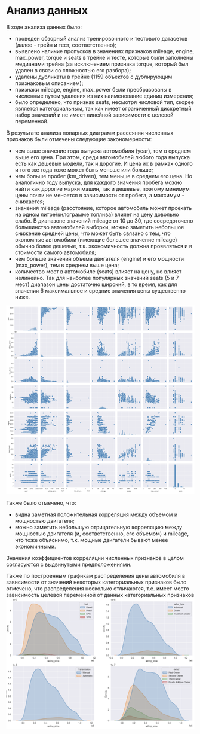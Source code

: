 
# Анализ данных
В ходе анализа данных было:
- проведен обзорный анализ тренировочного и тестового датасетов (далее - трейн и тест, соответственно); 
- выявлено наличие пропусков в значениях признаков mileage, engine, max_power, torque и seats в трейне и тесте, 
которые были заполнены медианами трейна (за исключением признака torque, который был удален в связи со сложностью 
его разбора);
- удалены дубликаты в трейне (1159 объектов с дублирующим признаковым описанием);
- признаки mileage, engine, max_power были преобразованы в численные путем удаления из них наименование 
единиц измерения;
- было определено, что признак seats, несмотря числовой тип, скорее является категориальным, так как имеет 
ограниченный дискретный набор значений и не имеет линейной зависимости с целевой переменной. 

В результате анализа попарных диаграмм рассеяния численных признаков были отмечены следующие закономерности: 
- чем выше значение года выпуска автомобиля (year), тем в среднем выше его цена. При этом, среди автомобилей любого 
года выпуска есть как дешевые модели, так и дорогие. И цена их в рамках одного и того же года тоже может быть меньше или 
больше;
- чем больше пробег (km_driven), тем меньше в среднем его цена. Но аналогично году выпуска, для каждого значения
пробега можно найти как дорогие марки машин, так и дешевые, поэтому минимум цены почти не меняется в зависимости 
от пробега, а максимум - снижается;
- значения mileage (расстояние, которое автомобиль может проехать на одном литре/килограмме топлива) влияет на 
цену довольно слабо. В диапазоне значений mileage от 10 до 30, где сосредоточено большинство автомобилей выборки, 
можно заметить небольшое снижение средней цены, что может быть связано с тем, что экономные автомобили (имеющие 
большее значение mileage) обычно более дешевые, т.к. экономичность должна проявляться и в стоимости самого автомобиля;
- чем больше значения объема двигателя (engine) и его мощности (max_power), тем в среднем выше цена;
- количество мест в автомобиле (seats) влияет на цену, но влияет нелинейно. Так для наиболее популярных значений 
seats (5 и 7 мест) диапазон цены достаточно широкий, в то время, как для значения 6 максимальное и средние значения
цены существенно ниже.

![Screenshot](img/num_features_pairplot.png)

Также было отмечено, что: 
- видна заметная положительная корреляция между объемом и мощностью двигателя;
- можно заметить небольшую отрицательную корреляцию между мощностью двигателя (и, соответственно, его объемом) 
и mileage, что тоже объяснимо, т.к. мощные двигатели бывают менее экономичными.

Значения коэффициентов корреляции численных признаков в целом согласуются с выдвинутыми предположениями.

Также по построенным графикам распределения цены автомобиля в зависимости от значений некоторых 
категориальных признаков было отмечено, что распределения несколько отличаются, т.е. имеет место зависимость
целевой переменной от данных категориальных признаков
![Screenshot](img/target_dist_by_cat_features.png)

